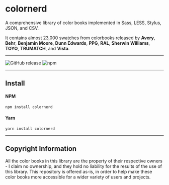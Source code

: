 # colornerd

A comprehensive library of color books implemented in Sass, LESS, Stylus, JSON, and CSV. 

It contains almost 23,000 swatches from colorbooks released by **Avery**, **Behr**, **Benjamin Moore**, **Dunn Edwards**, **PPG**, **RAL**, **Sherwin Williams**, **TOYO**, **TRUMATCH**, and **Vista**.

*****

![GitHub release](https://img.shields.io/github/release/jpederson/colornerd.svg?label=github) ![npm](https://img.shields.io/npm/v/colornerd.svg)

*****

## Install

#### NPM

```shell
npm install colornerd
```

#### Yarn

```shell
yarn install colornerd
```

*****

## Copyright Information

All the color books in this library are the property of their respective owners - I claim no ownership, and they hold no liability for the results of the use of this library. This repository is offered as-is, in order to help make these color books more accessible for a wider variety of users and projects.
